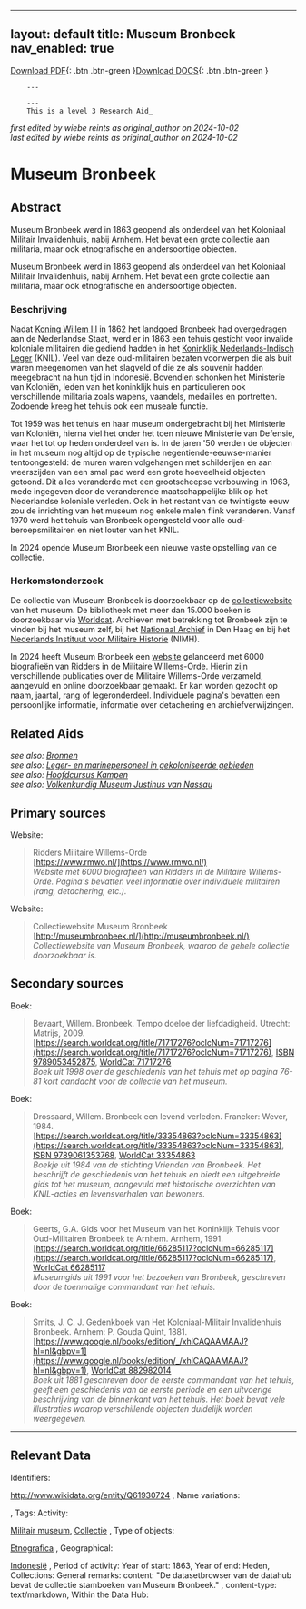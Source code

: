 
---
layout: default
title: Museum Bronbeek
nav_enabled: true
--- 

[Download PDF](https://raw.githubusercontent.com/colonial-heritage/research-guides-dev/refs/heads/main/EXPORTS/PDF/niveau3/Dutch/Bronbeek.pdf){: .btn .btn-green }[Download DOCS](https://raw.githubusercontent.com/colonial-heritage/research-guides-dev/refs/heads/main/EXPORTS/DOCX/niveau3/Dutch/Bronbeek.docx){: .btn .btn-green }


        ---
        
        ---
        This is a level 3 Research Aid_  
_first edited by wiebe reints as original_author on 2024-10-02_  
_last edited by wiebe reints as original_author on 2024-10-02_


# Museum Bronbeek


## Abstract

Museum Bronbeek werd in 1863 geopend als onderdeel van het Koloniaal Militair Invalidenhuis, nabij Arnhem. Het bevat een grote collectie aan militaria, maar ook etnografische en andersoortige objecten.

Museum Bronbeek werd in 1863 geopend als onderdeel van het Koloniaal Militair Invalidenhuis, nabij Arnhem. Het bevat een grote collectie aan militaria, maar ook etnografische en andersoortige objecten.

### Beschrijving

Nadat [Koning Willem III](http://www.wikidata.org/entity/Q125649) in 1862 het landgoed Bronbeek had overgedragen aan de Nederlandse Staat, werd er in 1863 een tehuis gesticht voor invalide koloniale militairen die gediend hadden in het [Koninklijk Nederlands-Indisch Leger](http://www.wikidata.org/entity/Q523553) (KNIL). Veel van deze oud-militairen bezaten voorwerpen die als buit waren meegenomen van het slagveld of die ze als souvenir hadden meegebracht na hun tijd in Indonesië. Bovendien schonken het Ministerie van Koloniën, leden van het koninklijk huis en particulieren ook verschillende militaria zoals wapens, vaandels, medailles en portretten. Zodoende kreeg het tehuis ook een museale functie. 

Tot 1959 was het tehuis en haar museum ondergebracht bij het Ministerie van Koloniën, hierna viel het onder het toen nieuwe Ministerie van Defensie, waar het tot op heden onderdeel van is. In de jaren '50 werden de objecten in het museum nog altijd op de typische negentiende-eeuwse-manier tentoongesteld: de muren waren volgehangen met schilderijen en aan weerszijden van een smal pad werd een grote hoeveelheid objecten getoond. Dit alles veranderde met een grootscheepse verbouwing in 1963, mede ingegeven door de veranderende maatschappelijke blik op het Nederlandse koloniale verleden. Ook in het restant van de twintigste eeuw zou de inrichting van het museum nog enkele malen flink veranderen. Vanaf 1970 werd het tehuis van Bronbeek opengesteld voor alle oud-beroepsmilitairen en niet louter van het KNIL.

In 2024 opende Museum Bronbeek een nieuwe vaste opstelling van de collectie.

### Herkomstonderzoek

De collectie van Museum Bronbeek is doorzoekbaar op de [collectiewebsite](http://museumbronbeek.nl/) van het museum. De bibliotheek met meer dan 15.000 boeken is doorzoekbaar via [Worldcat](https://mindef.on.worldcat.org/discovery). Archieven met betrekking tot Bronbeek zijn te vinden bij het museum zelf, bij het [Nationaal Archief](https://www.nationaalarchief.nl/onderzoeken) in Den Haag en bij het [Nederlands Instituut voor Militaire Historie](https://www.nimh.nl/) (NIMH). 

In 2024 heeft Museum Bronbeek een [website](http://www.rmwo.nl/) gelanceerd met 6000 biografieën van Ridders in de Militaire Willems-Orde. Hierin zijn verschillende publicaties over de Militaire Willems-Orde verzameld, aangevuld en online doorzoekbaar gemaakt. Er kan worden gezocht op naam, jaartal, rang of legeronderdeel. Individuele pagina's bevatten een persoonlijke informatie, informatie over detachering en archiefverwijzingen.


## Related Aids

_see also: [Bronnen](niveau1/Dutch/Sources_20240425.yml)_  
_see also: [Leger- en marinepersoneel in gekoloniseerde gebieden](niveau2/Dutch/MilitaryAndNavy_20240326.yml)_  
_see also: [Hoofdcursus Kampen](published/niveau3/Dutch/HoofdcursusKampen_20250428.yml)_  
_see also: [Volkenkundig Museum Justinus van Nassau](published/niveau3/Dutch/JustinusNassau_20250225.yml)_  

## Primary sources

Website:
  > Ridders Militaire Willems-Orde  
> [https://www.rmwo.nl/](https://www.rmwo.nl/)  
> _Website met 6000 biografieën van Ridders in de Militaire Willems-Orde. Pagina's bevatten veel informatie over individuele militairen (rang, detachering, etc.)._  

Website:
  > Collectiewebsite Museum Bronbeek  
> [http://museumbronbeek.nl/](http://museumbronbeek.nl/)  
> _Collectiewebsite van Museum Bronbeek, waarop de gehele collectie doorzoekbaar is._  

## Secondary sources

Boek:
  > Bevaart, Willem. Bronbeek. Tempo doeloe der liefdadigheid. Utrecht: Matrijs, 2009.  
> [https://search.worldcat.org/title/71717276?oclcNum=71717276](https://search.worldcat.org/title/71717276?oclcNum=71717276), [ISBN 9789053452875](https://isbnsearch.org/isbn/9789053452875), [WorldCat 71717276](https://search.worldcat.org/title/71717276)  
> _Boek uit 1998 over de geschiedenis van het tehuis met op pagina 76-81 kort aandacht voor de collectie van het museum._  

Boek:
  > Drossaard, Willem. Bronbeek een levend verleden. Franeker: Wever, 1984.  
> [https://search.worldcat.org/title/33354863?oclcNum=33354863](https://search.worldcat.org/title/33354863?oclcNum=33354863), [ISBN 9789061353768](https://isbnsearch.org/isbn/9789061353768), [WorldCat 33354863](https://search.worldcat.org/title/33354863)  
> _Boekje uit 1984 van de stichting Vrienden van Bronbeek. Het beschrijft de geschiedenis van het tehuis en biedt een uitgebreide gids tot het museum, aangevuld met historische overzichten van KNIL-acties en levensverhalen van bewoners._  

Boek:
  > Geerts, G.A. Gids voor het Museum van het Koninklijk Tehuis voor Oud-Militairen Bronbeek te Arnhem. Arnhem, 1991.  
> [https://search.worldcat.org/title/66285117?oclcNum=66285117](https://search.worldcat.org/title/66285117?oclcNum=66285117), [WorldCat 66285117](https://search.worldcat.org/title/66285117)  
> _Museumgids uit 1991 voor het bezoeken van Bronbeek, geschreven door de toenmalige commandant van het tehuis._  

Boek:
  > Smits, J. C. J. Gedenkboek van Het Koloniaal-Militair Invalidenhuis Bronbeek. Arnhem: P. Gouda Quint, 1881.  
> [https://www.google.nl/books/edition/_/xhlCAQAAMAAJ?hl=nl&gbpv=1](https://www.google.nl/books/edition/_/xhlCAQAAMAAJ?hl=nl&gbpv=1), [WorldCat 882982014](https://search.worldcat.org/title/882982014)  
> _Boek uit 1881 geschreven door de eerste commandant van het tehuis, geeft een geschiedenis van de eerste periode en een uitvoerige beschrijving van de binnenkant van het tehuis. Het boek bevat vele illustraties waarop verschillende objecten duidelijk worden weergegeven._  



---
## Relevant Data 
Identifiers:
  
http://www.wikidata.org/entity/Q61930724
,
  Name variations:
  

,
  Tags:
  Activity:
  
[Militair museum](http://vocab.getty.edu/page/aat/300312314), [Collectie](http://vocab.getty.edu/aat/300025976)
,
  Type of objects:
  
[Etnografica](http://vocab.getty.edu/aat/300234108)
,
  Geographical:
  
[Indonesië](https://sws.geonames.org/1643084)
,
  Period of activity:
  Year of start:
  1863,
  Year of end:
  Heden,
  Collections:
  General remarks:
  content:
  "De datasetbrowser van de datahub bevat de collectie stamboeken van Museum Bronbeek."
,
  content-type:
  text/markdown,
  Within the Data Hub:
  


        